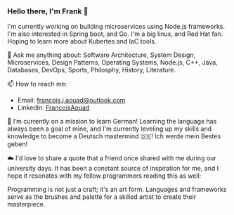 ### Hello there, I'm Frank 👋

I'm currently working on building microservices using Node.js frameworks. I'm also interested in Spring boot, and Go. I'm a big linux, and Red Hat fan. Hoping to learn more about Kubertes and IaC tools.

💬 Ask me anything about: Software Architecture, System Design, Microservices, Design Patterns, Operating Systems, Node.js, C++, Java, Databases, DevOps, Sports, Philosphy, History, Literature. 

📫 How to reach me:

* Email: francois.j.aouad@outlook.com
* LinkedIn: [FrancoisAouad](linkedin.com/in/francoisaouad)

🌱 I’m currently on a mission to learn German! Learning the language has always been a goal of mine, and I'm currently leveling up my skills and knowledge to become a Deutsch mastermind 🇩🇪! Ich werde mein Bestes geben!

☁️ I'd love to share a quote that a friend once shared with me during our university days. It has been a constant source of inspiration for me, and I hope it resonates with my fellow programmers reading this as well:

Programming is not just a craft; it's an art form. Languages and frameworks serve as the brushes and palette for a skilled artist to create their masterpiece.
